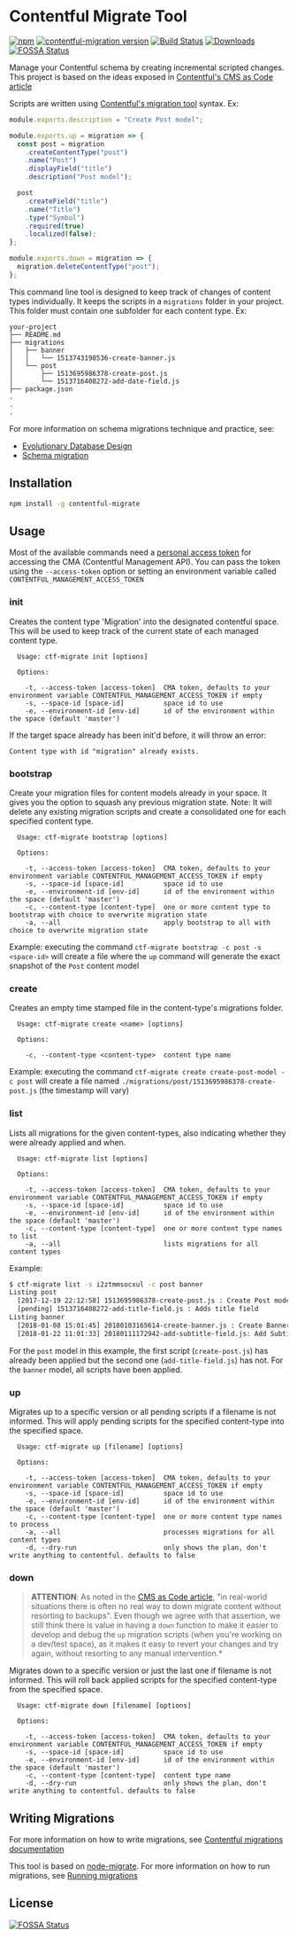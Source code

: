 # Contentful Migrate Tool

[![npm](https://img.shields.io/npm/v/contentful-migrate.svg)](https://www.npmjs.com/package/contentful-migrate)
[![contentful-migration version](https://img.shields.io/npm/dependency-version/contentful-migrate/contentful-migration)](https://www.npmjs.com/package/contentful-migration)
[![Build Status](https://github.com/deluan/contentful-migrate/workflows/CI/badge.svg)](https://github.com/deluan/contentful-migrate/actions)
[![Downloads](https://img.shields.io/npm/dm/contentful-migrate)](https://www.npmjs.com/package/contentful-migrate)
[![FOSSA Status](https://app.fossa.com/api/projects/git%2Bgithub.com%2Fdeluan%2Fcontentful-migrate.svg?type=shield)](https://app.fossa.com/projects/git%2Bgithub.com%2Fdeluan%2Fcontentful-migrate?ref=badge_shield)

Manage your Contentful schema by creating incremental scripted changes. This project is based on the ideas exposed
in [Contentful's CMS as Code article](https://www.contentful.com/r/knowledgebase/cms-as-code/)

Scripts are written using [Contentful's migration tool](https://github.com/contentful/contentful-migration) syntax. Ex:

```javascript
module.exports.description = "Create Post model";

module.exports.up = migration => {
  const post = migration
    .createContentType("post")
    .name("Post")
    .displayField("title")
    .description("Post model");

  post
    .createField("title")
    .name("Title")
    .type("Symbol")
    .required(true)
    .localized(false);
};

module.exports.down = migration => {
  migration.deleteContentType("post");
};
```

This command line tool is designed to keep track of changes of content types individually. It keeps the
scripts in a `migrations` folder in your project. This folder must contain one subfolder for each
content type. Ex:

```
your-project
├── README.md
├── migrations
│   ├── banner
│   │   └── 1513743198536-create-banner.js
│   └── post
│       ├── 1513695986378-create-post.js
│       └── 1513716408272-add-date-field.js
├── package.json
.
.
.

```

For more information on schema migrations technique and practice, see:

- [Evolutionary Database Design](https://martinfowler.com/articles/evodb.html)
- [Schema migration](https://en.wikipedia.org/wiki/Schema_migration)

## Installation

```sh
npm install -g contentful-migrate
```

## Usage

Most of the available commands need a
[personal access token](https://www.contentful.com/developers/docs/references/authentication/)
for accessing the CMA (Contentful Management API). You can pass the token using the `--access-token`
option or setting an environment variable called `CONTENTFUL_MANAGEMENT_ACCESS_TOKEN`

### init

Creates the content type 'Migration' into the designated contentful space. This will be
used to keep track of the current state of each managed content type.

```
  Usage: ctf-migrate init [options]

  Options:

    -t, --access-token [access-token]  CMA token, defaults to your environment variable CONTENTFUL_MANAGEMENT_ACCESS_TOKEN if empty
    -s, --space-id [space-id]          space id to use
    -e, --environment-id [env-id]      id of the environment within the space (default 'master')
```

If the target space already has been init'd before, it will throw an error:

`Content type with id "migration" already exists.`

### bootstrap

Create your migration files for content models already in your space. It gives you the option to squash any previous migration state.
Note: It will delete any existing migration scripts and create a consolidated one for each specified content type.

```
  Usage: ctf-migrate bootstrap [options]

  Options:

    -t, --access-token [access-token]  CMA token, defaults to your environment variable CONTENTFUL_MANAGEMENT_ACCESS_TOKEN if empty
    -s, --space-id [space-id]          space id to use
    -e, --environment-id [env-id]      id of the environment within the space (default 'master')
    -c, --content-type [content-type]  one or more content type to bootstrap with choice to overwrite migration state
    -a, --all                          apply bootstrap to all with choice to overwrite migration state
```

Example: executing the command `ctf-migrate bootstrap -c post -s <space-id>` will create a file where the `up` command will generate the exact snapshot of the `Post` content model

### create

Creates an empty time stamped file in the content-type's migrations folder.

```
  Usage: ctf-migrate create <name> [options]

  Options:

    -c, --content-type <content-type>  content type name
```

Example: executing the command `ctf-migrate create create-post-model -c post` will create
a file named `./migrations/post/1513695986378-create-post.js` (the timestamp will vary)

### list

Lists all migrations for the given content-types, also indicating whether they were already
applied and when.

```
  Usage: ctf-migrate list [options]

  Options:

    -t, --access-token [access-token]  CMA token, defaults to your environment variable CONTENTFUL_MANAGEMENT_ACCESS_TOKEN if empty
    -s, --space-id [space-id]          space id to use
    -e, --environment-id [env-id]      id of the environment within the space (default 'master')
    -c, --content-type [content-type]  one or more content type names to list
    -a, --all                          lists migrations for all content types
```

Example:

```bash
$ ctf-migrate list -s i2ztmmsocxul -c post banner
Listing post
  [2017-12-19 22:12:58] 1513695986378-create-post.js : Create Post model
  [pending] 1513716408272-add-title-field.js : Adds title field
Listing banner
  [2018-01-08 15:01:45] 20180103165614-create-banner.js : Create Banner model
  [2018-01-22 11:01:33] 20180111172942-add-subtitle-field.js: Add Subtitle field
```

For the `post` model in this example, the first script (`create-post.js`) has already been applied but the
second one (`add-title-field.js`) has not. For the `banner` model, all scripts have been applied.

### up

Migrates up to a specific version or all pending scripts if a filename is not informed. This will apply pending scripts for
the specified content-type into the specified space.

```
  Usage: ctf-migrate up [filename] [options]

  Options:

    -t, --access-token [access-token]  CMA token, defaults to your environment variable CONTENTFUL_MANAGEMENT_ACCESS_TOKEN if empty
    -s, --space-id [space-id]          space id to use
    -e, --environment-id [env-id]      id of the environment within the space (default 'master')
    -c, --content-type [content-type]  one or more content type names to process
    -a, --all                          processes migrations for all content types
    -d, --dry-run                      only shows the plan, don't write anything to contentful. defaults to false
```

### down

> **ATTENTION**: As noted in the [CMS as Code article](https://www.contentful.com/r/knowledgebase/cms-as-code/#how-to-get-started),
"in real-world situations there is often no real way to down migrate content without resorting to backups". Even though
we agree with that assertion, we still think there is value in having a `down` function to make it easier to develop
and debug the `up` migration scripts (when you're working on a dev/test space), as it makes it easy to revert your
changes and try again, without resorting to any manual intervention.\*

Migrates down to a specific version or just the last one if filename is not informed. This will roll back applied scripts
for the specified content-type from the specified space.

```
  Usage: ctf-migrate down [filename] [options]

  Options:

    -t, --access-token [access-token]  CMA token, defaults to your environment variable CONTENTFUL_MANAGEMENT_ACCESS_TOKEN if empty
    -s, --space-id [space-id]          space id to use
    -e, --environment-id [env-id]      id of the environment within the space (default 'master')
    -c, --content-type [content-type]  content type name
    -d, --dry-run                      only shows the plan, don't write anything to contentful. defaults to false
```

## Writing Migrations

For more information on how to write migrations, see
[Contentful migrations documentation](https://github.com/contentful/contentful-migration#documentation--references)

This tool is based on [node-migrate](https://github.com/tj/node-migrate). For more
information on how to run migrations, see [Running migrations](https://github.com/tj/node-migrate#running-migrations)


## License
[![FOSSA Status](https://app.fossa.com/api/projects/git%2Bgithub.com%2Fdeluan%2Fcontentful-migrate.svg?type=large)](https://app.fossa.com/projects/git%2Bgithub.com%2Fdeluan%2Fcontentful-migrate?ref=badge_large)